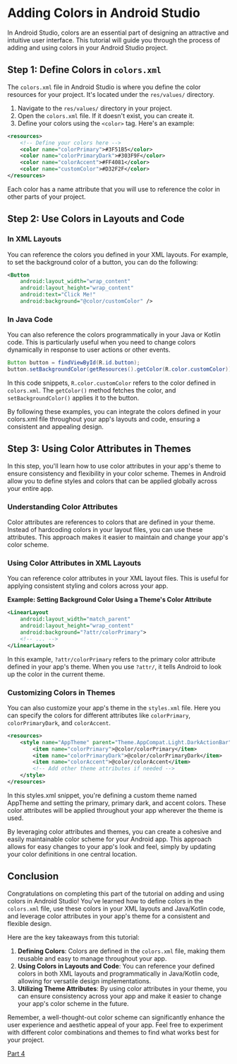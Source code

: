 # Adding Colors in Android Studio

In Android Studio, colors are an essential part of designing an attractive and intuitive user interface. This tutorial will guide you through the process of adding and using colors in your Android Studio project.

## Step 1: Define Colors in `colors.xml`
The `colors.xml` file in Android Studio is where you define the color resources for your project. It's located under the `res/values/` directory.

1. Navigate to the `res/values/` directory in your project.
2. Open the `colors.xml` file. If it doesn't exist, you can create it.
3. Define your colors using the `<color>` tag. Here's an example:

```xml
<resources>
    <!-- Define your colors here -->
    <color name="colorPrimary">#3F51B5</color>
    <color name="colorPrimaryDark">#303F9F</color>
    <color name="colorAccent">#FF4081</color>
    <color name="customColor">#D32F2F</color>
</resources>
``````

Each color has a name attribute that you will use to reference the color in other parts of your project.

## Step 2: Use Colors in Layouts and Code

### In XML Layouts
You can reference the colors you defined in your XML layouts. For example, to set the background color of a button, you can do the following:

```xml
<Button
    android:layout_width="wrap_content"
    android:layout_height="wrap_content"
    android:text="Click Me!"
    android:background="@color/customColor" />
``````

### In Java Code

You can also reference the colors programmatically in your Java or Kotlin code. This is particularly useful when you need to change colors dynamically in response to user actions or other events.

```java
Button button = findViewById(R.id.button);
button.setBackgroundColor(getResources().getColor(R.color.customColor));
``````
In this code snippets, `R.color.customColor` refers to the color defined in `colors.xml`. The `getColor()` method fetches the color, and `setBackgroundColor()` applies it to the button.


By following these examples, you can integrate the colors defined in your colors.xml file throughout your app's layouts and code, ensuring a consistent and appealing design.

## Step 3: Using Color Attributes in Themes

In this step, you'll learn how to use color attributes in your app's theme to ensure consistency and flexibility in your color scheme. Themes in Android allow you to define styles and colors that can be applied globally across your entire app.

### Understanding Color Attributes

Color attributes are references to colors that are defined in your theme. Instead of hardcoding colors in your layout files, you can use these attributes. This approach makes it easier to maintain and change your app's color scheme.

### Using Color Attributes in XML Layouts

You can reference color attributes in your XML layout files. This is useful for applying consistent styling and colors across your app.

**Example: Setting Background Color Using a Theme's Color Attribute**

```xml
<LinearLayout
    android:layout_width="match_parent"
    android:layout_height="wrap_content"
    android:background="?attr/colorPrimary">
    <!-- ... -->
</LinearLayout>
``````

In this example, `?attr/colorPrimary` refers to the primary color attribute defined in your app's theme. When you use `?attr/`, it tells Android to look up the color in the current theme.

### Customizing Colors in Themes

You can also customize your app's theme in the `styles.xml` file. Here you can specify the colors for different attributes like `colorPrimary`, `colorPrimaryDark`, and `colorAccent`.

```xml
<resources>
    <style name="AppTheme" parent="Theme.AppCompat.Light.DarkActionBar">
        <item name="colorPrimary">@color/colorPrimary</item>
        <item name="colorPrimaryDark">@color/colorPrimaryDark</item>
        <item name="colorAccent">@color/colorAccent</item>
        <!-- Add other theme attributes if needed -->
    </style>
</resources>
``````

In this styles.xml snippet, you're defining a custom theme named AppTheme and setting the primary, primary dark, and accent colors. These color attributes will be applied throughout your app wherever the theme is used.

By leveraging color attributes and themes, you can create a cohesive and easily maintainable color scheme for your Android app. This approach allows for easy changes to your app's look and feel, simply by updating your color definitions in one central location.

## Conclusion

Congratulations on completing this part of the tutorial on adding and using colors in Android Studio! You've learned how to define colors in the `colors.xml` file, use these colors in your XML layouts and Java/Kotlin code, and leverage color attributes in your app's theme for a consistent and flexible design.

Here are the key takeaways from this tutorial:

1. **Defining Colors**: Colors are defined in the `colors.xml` file, making them reusable and easy to manage throughout your app.
2. **Using Colors in Layouts and Code**: You can reference your defined colors in both XML layouts and programmatically in Java/Kotlin code, allowing for versatile design implementations.
3. **Utilizing Theme Attributes**: By using color attributes in your theme, you can ensure consistency across your app and make it easier to change your app's color scheme in the future.

Remember, a well-thought-out color scheme can significantly enhance the user experience and aesthetic appeal of your app. Feel free to experiment with different color combinations and themes to find what works best for your project.

[Part 4](/docs/tutorial/4)